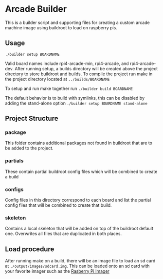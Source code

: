 # Arcade Builder
This is a builder script and supporting files for creating a custom arcade
machine image using buildroot to load on raspberry pis.

## Usage
`./builder setup BOARDNAME`

Valid board names include rpi4-arcade-min, rpi4-arcade, and rpi4-arcade-dev.
After running setup, a builds directory will be created above the project
directory to store buildroot and builds. To compile the project run make in the
project directory located at `../builds/BOARDNAME`

To setup and run make together run
`./builder build BOARDNAME`

The default behavior is to build with symlinks, this can be disabled by adding
the stand-alone option
`./builder setup BOARDNAME stand-alone`

## Project Structure
### package
This folder contains additional packages not found in buildroot that are to be
added to the project.
### partials
These contain partial buildroot config files which will be combined to create a
build
### configs
Config files in this directory correspond to each board and list the partial
config files that will be combined to create that build.
### skeleton
Contains a local skeleton that will be added on top of the buildroot default
one. Overwrites all files that are duplicated in both places.

## Load procedure
After running make on a build, there will be an image file to load an sd card
at `./output/images/sdcard.img`. This can be loaded onto an sd card with your
favorite imager such as the
[Rasberry Pi Imager](https://www.raspberrypi.com/software/)

